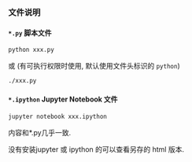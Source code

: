 ### 文件说明

#### `*.py` 脚本文件

```sh
python xxx.py
```

或 (有可执行权限时使用, 默认使用文件头标识的 `python`)

```sh
./xxx.py
```

#### `*.ipython` Jupyter Notebook 文件

```sh
jupyter notebook xxx.ipython
```

内容和*.py几乎一致.

没有安装jupyter 或 ipython 的可以查看另存的 html 版本.
